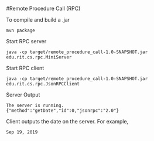 #Remote Procedure Call (RPC)

To compile and build a .jar
```
mvn package
```

Start RPC server
```
java -cp target/remote_procedure_call-1.0-SNAPSHOT.jar edu.rit.cs.rpc.MiniServer
```

Start RPC client
```
java -cp target/remote_procedure_call-1.0-SNAPSHOT.jar edu.rit.cs.rpc.JsonRPCClient
```

Server Output
```
The server is running.
{"method":"getDate","id":0,"jsonrpc":"2.0"}
```

Client outputs the date on the server. For example,
```
Sep 19, 2019  
```